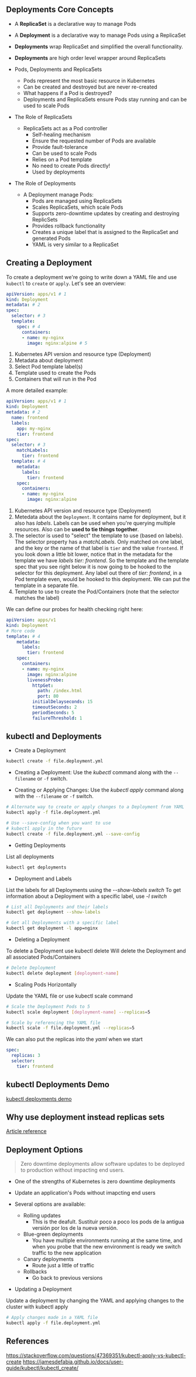 ## Deployments Core Concepts

* A **ReplicaSet** is a declarative way to manage Pods

* A **Deployment** is a declarative way to manage Pods using a ReplicaSet

* **Deployments** wrap ReplicaSet and simplified the overall functionality.

* **Deployments** are high order level wrapper around ReplicaSets

* Pods, Deployments and ReplicaSets
    - Pods represent the most basic resource in Kubernetes
    - Can be created and destroyed but are never re-created
    - What happens if a Pod is destroyed?
    - Deployments and ReplicaSets ensure Pods stay running and can be used to scale Pods

* The Role of ReplicaSets
    - ReplicaSets act as a Pod controller
        * Self-healing mechanism
        * Ensure the requested number of Pods are available
        * Provide fault-tolerance
        * Can be used to scale Pods
        * Relies on a Pod template
        * No need to create Pods directly!
        * Used by deployments

* The Role of Deployments
    - A Deployment manage Pods:
        * Pods are managed using ReplicaSets
        * Scales ReplicaSets, which scale Pods
        * Supports zero-downtime updates by creating and destroying ReplicSets
        * Provides rollback functionality
        * Creates a unique label that is assigned to the ReplicaSet and generated Pods
        * YAML is very similar to a ReplicaSet

## Creating a Deployment

To create a deployment we're going to write down a YAML file and use `kubectl` to `create` or `apply`. Let's see an overview:

```yml
apiVersion: apps/v1 # 1
kind: Deployment
metadata: # 2
spec:
  selector: # 3
  template:
    spec: # 4
      containers:
      - name: my-nginx
        image: nginx:alpine # 5
```

1. Kubernetes API version and resource type (Deployment)
2. Metadata about deployment
3. Select Pod template label(s)
4. Template used to create the Pods
5. Containers that will run in the Pod

A more detailed example:

```yml
apiVersion: apps/v1 # 1
kind: Deployment
metadata: # 2
  name: frontend
  labels: 
    app: my-nginx
    tier: frontend
spec:
  selector: # 3
    matchLabels:
      tier: frontend
  template: # 4
    metadata:
      labels:
        tier: frontend
    spec:
      containers:
      - name: my-nginx
        image: nginx:alpine
```

1. Kubernetes API version and resource type (Deployment)
2. Metedata about the `Deployment`. It contains name for deployment, but it also has _labels_. Labels can be used when you're querying multiple resources. Also can be **used to tie things together**.
3. The selector is used to "select" the template to use (based on labels). The selector property has a _matchLabels_. Only matched on one label, and the key or the name of that label is `tier` and the value `frontend`. If you look down a little bit lower, notice that in the metadata for the template we have _labels tier: frontend_. So the template and the template spec that you see right below it is now going to be hooked to the selector for this deployment. Any label out there of _tier: frontend_, in a Pod template even, would be hooked to this deployment. We can put the template in a separate file.
4. Template to use to create the Pod/Containers (note that the selector matches the label)

We can define our probes for health checking right here:

```yml
apiVersion: apps/v1
kind: Deployment
# More code
template: # 4
    metadata:
      labels:
        tier: frontend
    spec:
      containers:
      - name: my-nginx
        image: nginx:alpine
        livenessProbe:
          httpGet:
            path: /index.html
            port: 80
          initialDelayseconds: 15
          timeoutSeconds: 2
          periodSeconds: 5
          failureThreshold: 1
```

## kubectl and Deployments

* Create a Deployment

```bash
kubectl create -f file.deployment.yml
```

* Creating a Deployment: Use the _kubectl_ command along with the `--filename` or `-f` switch.

* Creating or Applying Changes: Use the _kubectl apply_ command along with the `--filename` or `-f` switch.

```bash
# Alternate way to create or apply changes to a Deployment from YAML
kubectl apply -f file.deployment.yml

# Use --save-config when you want to use
# kubectl apply in the future
kubectl create -f file.deployment.yml --save-config
```

* Getting Deployments

List all deployments

```bash
kubectl get deployments
```

* Deployment and Labels 

List the labels for all Deployments using the _--show-labels switch_
To get information about a Deployment with a specific label, use _-l switch_ 

```bash
# List all Deployments and their labels
kubectl get deployment --show-labels

# Get all Deployments with a specific label
kubectl get deployment -l app=nginx
```

* Deleting a Deployment

To delete a Deployment use kubectl delete
Will delete the Deployment and all associated Pods/Containers

```bash
# Delete Deployment
kubectl delete deployment [deployment-name]
```

* Scaling Pods Horizontally

Update the YAML file or use kubectl scale command

```bash
# Scale the Deployment Pods to 5
kubectl scale deployment [deployment-name] --replicas=5

# Scale by referencing the YAML file
kubectl scale -f file.deployment.yml --replicas=5
```

We can also put the replicas into the _yaml_ when we start

```yml
spec:
  replicas: 3
  selector: 
    tier: frontend
```

## kubectl Deployments Demo

[kubectl deployments demo](02-deployments/01-kubectl-deployments-demo)

## Why use deployment instead replicas sets

[Article reference](https://blog.macstadium.com/blog/how-to-k8s-pods-replicasets-and-deployments)

## Deployment Options

> Zero downtime deployments allow software updates to be deployed to production without impacting end users.

* One of the strengths of Kubernetes is zero downtime deployments

* Update an application's Pods without imapcting end users

* Several options are available:
    - Rolling updates
        * This is the deafult. Sustituir poco a poco los pods de la antigua versión por los de la nueva versión.
    - Blue-green deployments
        * You have multiple environments running at the same time, and when you probe that the new environment is ready we switch traffic to the new application
    - Canary deployments
        * Route just a little of traffic
    - Rollbacks
        * Go back to previous versions

* Updating a Deployment

Update a deployment by changing the YAML and applying changes to the cluster with kubectl apply

```bash
# Apply changes made in a YAML file
kubectl apply -f file.deployment.yml
```

## References

https://stackoverflow.com/questions/47369351/kubectl-apply-vs-kubectl-create
https://jamesdefabia.github.io/docs/user-guide/kubectl/kubectl_create/
